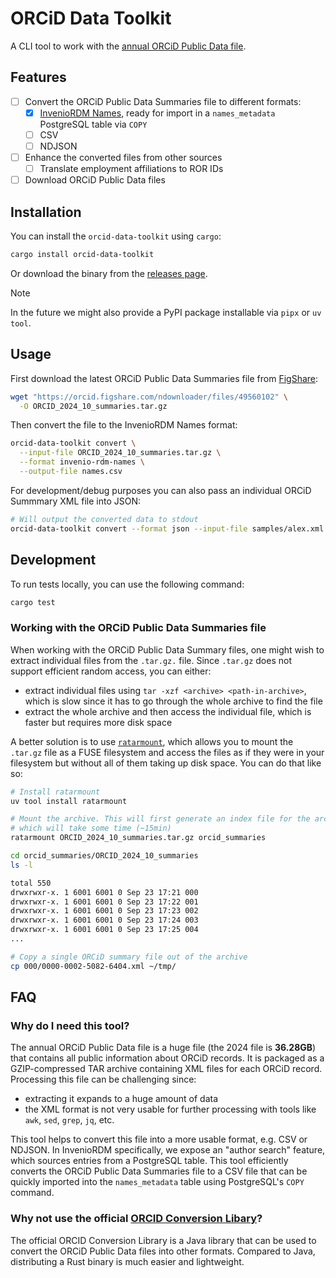 # ORCiD Data Toolkit

A CLI tool to work with the [annual ORCiD Public Data
file](https://info.orcid.org/documentation/integration-guide/working-with-bulk-data/).

## Features

- [ ] Convert the ORCiD Public Data Summaries file to different formats:
  - [x] [InvenioRDM Names](https://inveniordm.docs.cern.ch/customize/vocabularies/names/), ready
    for import in a `names_metadata` PostgreSQL table via `COPY`
  - [ ] CSV
  - [ ] NDJSON
- [ ] Enhance the converted files from other sources
  - [ ] Translate employment affiliations to ROR IDs
- [ ] Download ORCiD Public Data files

## Installation

You can install the `orcid-data-toolkit` using `cargo`:

```bash
cargo install orcid-data-toolkit
```

Or download the binary from the [releases
page](https://github.com/inveniosoftware/orcid-data-toolkit/releases).

> [!NOTE]
> In the future we might also provide a PyPI package installable via `pipx` or
> `uv tool`.

## Usage

First download the latest ORCiD Public Data Summaries file from
[FigShare](https://doi.org/10.23640/07243.27151305.v1):

```bash
wget "https://orcid.figshare.com/ndownloader/files/49560102" \
  -O ORCID_2024_10_summaries.tar.gz
```

Then convert the file to the InvenioRDM Names format:

```bash
orcid-data-toolkit convert \
  --input-file ORCID_2024_10_summaries.tar.gz \
  --format invenio-rdm-names \
  --output-file names.csv
```

For development/debug purposes you can also pass an individual ORCiD Summmary
XML file into JSON:

```bash
# Will output the converted data to stdout
orcid-data-toolkit convert --format json --input-file samples/alex.xml
```

## Development

To run tests locally, you can use the following command:

```bash
cargo test
```

### Working with the ORCiD Public Data Summaries file

When working with the ORCiD Public Data Summary files, one might wish to extract
individual files from the `.tar.gz.` file. Since `.tar.gz` does not support
efficient random access, you can either:

- extract individual files using `tar -xzf <archive> <path-in-archive>`, which
  is slow since it has to go through the whole archive to find the file
- extract the whole archive and then access the individual file, which is faster
  but requires more disk space

A better solution is to use
[`ratarmount`](https://github.com/mxmlnkn/ratarmount), which allows you to mount
the `.tar.gz` file as a FUSE filesystem and access the files as if they were in
your filesystem but without all of them taking up disk space. You can do that
like so:

```bash
# Install ratarmount
uv tool install ratarmount

# Mount the archive. This will first generate an index file for the archive
# which will take some time (~15min)
ratarmount ORCID_2024_10_summaries.tar.gz orcid_summaries

cd orcid_summaries/ORCID_2024_10_summaries
ls -l

total 550
drwxrwxr-x. 1 6001 6001 0 Sep 23 17:21 000
drwxrwxr-x. 1 6001 6001 0 Sep 23 17:22 001
drwxrwxr-x. 1 6001 6001 0 Sep 23 17:23 002
drwxrwxr-x. 1 6001 6001 0 Sep 23 17:24 003
drwxrwxr-x. 1 6001 6001 0 Sep 23 17:25 004
...

# Copy a single ORCiD summary file out of the archive
cp 000/0000-0002-5082-6404.xml ~/tmp/
```

## FAQ

### Why do I need this tool?

The annual ORCiD Public Data file is a huge file (the 2024 file is **36.28GB**)
that contains all public information about ORCiD records. It is packaged as a
GZIP-compressed TAR archive containing XML files for each ORCiD record.
Processing this file can be challenging since:

- extracting it expands to a huge amount of data
- the XML format is not very usable for further processing with tools like
  `awk`, `sed`, `grep`, `jq`, etc.

This tool helps to convert this file into a more usable format, e.g. CSV or
NDJSON. In InvenioRDM specifically, we expose an "author search" feature, which
sources entries from a PostgreSQL table. This tool efficiently converts the
ORCiD Public Data Summaries file to a CSV file that can be quickly imported into
the `names_metadata` table using PostgreSQL's `COPY` command.

### Why not use the official [ORCID Conversion Libary](https://github.com/ORCID/orcid-conversion-lib)?

The official ORCID Conversion Library is a Java library that can be used to
convert the ORCiD Public Data files into other formats. Compared to Java,
distributing a Rust binary is much easier and lightweight.
